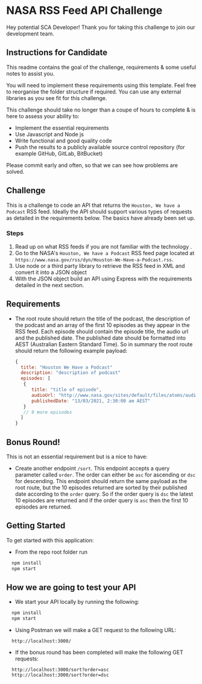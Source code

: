 # NASA RSS Feed API Challenge

Hey potential SCA Developer! Thank you for taking this challenge to join our development team.

## Instructions for Candidate

This readme contains the goal of the challenge, requirements & some useful notes to assist you.

You will need to implement these requirements using this template. Feel free to reorganise the folder structure if required. You can use any external libraries as you see fit for this challenge.

This challenge should take no longer than a coupe of hours to complete & is here to assess your ability to:

- Implement the essential requirements
- Use Javascript and Node js
- Write functional and good quality code
- Push the results to a publicly available source control repository (for example GitHub, GitLab, BitBucket)

Please commit early and often, so that we can see how problems are solved. 

## Challenge

This is a challenge to code an API that returns the `Houston, We have a Podcast` RSS feed. Ideally the API should support various types of requests as detailed in the requirements below. The basics have already been set up.

### Steps

1. Read up on what RSS feeds if you are not familiar with the technology .
2. Go to the NASA's `Houston, We have a Podcast` RSS feed page located at `https://www.nasa.gov/rss/dyn/Houston-We-Have-a-Podcast.rss`.
3. Use node or a third party library to retrieve the RSS feed in XML and convert it into a JSON object
5. With the JSON object build an API using Express with the requirements detailed in the next section.

## Requirements

- The root route should return the title of the podcast, the description of the podcast and an array of the first 10 episodes as they appear in the RSS feed. Each episode should contain the episode title, the audio url and the published date. The published date should be formatted into AEST (Australian Eastern Standard Time). So in summary the root route should return the following example payload:
  ```js
  {
    title: "Houston We Have a Podcast"
    description: "description of podcast"
    episodes: [
     {  
        title: "title of episode",
        audioUrl: "http://www.nasa.gov/sites/default/files/atoms/audio/ep191_the_crew-2_astronauts.mp3"
        publishedDate: "13/03/2021, 2:30:00 am AEST"
     }
     // 9 more episodes
    ]
  }
   ```
## Bonus Round!
This is not an essential requirement but is a nice to have:

- Create another endpoint `/sort`. This endpoint accepts a query parameter called `order`. The order can either be `asc` for ascending or `dsc` for descending.
  This endpoint should return the same payload as the root route, but the 10 episodes returned are sorted by their published date according to the `order` query.
  So if the order query is `dsc`  the latest 10 episodes are returned and if the order query is `asc` then the first 10 episodes are returned.

## Getting Started

To get started with this application:

- From the repo root folder run

```js
  npm install
  npm start
```

## How we are going to test your API
- We start your API locally by running the following:

```js
  npm install
  npm start
```

- Using Postman we will make a GET request to the following URL:

```
  http://localhost:3000/
```

- If the bonus round has been completed will make the following GET requests:

```
  http://localhost:3000/sort?order=asc
  http://localhost:3000/sort?order=dsc
```
